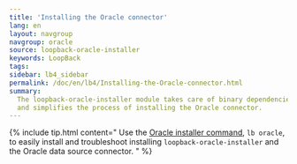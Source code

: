 ```yaml
---
title: 'Installing the Oracle connector'
lang: en
layout: navgroup
navgroup: oracle
source: loopback-oracle-installer
keywords: LoopBack
tags:
sidebar: lb4_sidebar
permalink: /doc/en/lb4/Installing-the-Oracle-connector.html
summary:
  The loopback-oracle-installer module takes care of binary dependencies
  and simplifies the process of installing the Oracle connector.
---
```


{% include tip.html content="
Use the [Oracle installer command](Oracle-installer-command.html), `lb oracle`,
to easily install and troubleshoot installing `loopback-oracle-installer`
and the Oracle data source connector.
" %}
